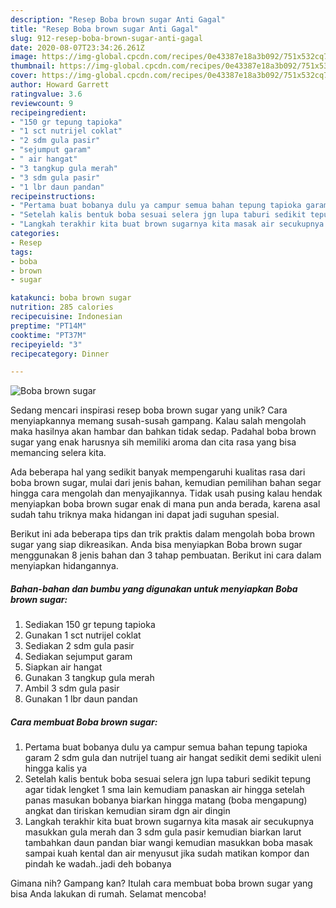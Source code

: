 ```yaml
---
description: "Resep Boba brown sugar Anti Gagal"
title: "Resep Boba brown sugar Anti Gagal"
slug: 912-resep-boba-brown-sugar-anti-gagal
date: 2020-08-07T23:34:26.261Z
image: https://img-global.cpcdn.com/recipes/0e43387e18a3b092/751x532cq70/boba-brown-sugar-foto-resep-utama.jpg
thumbnail: https://img-global.cpcdn.com/recipes/0e43387e18a3b092/751x532cq70/boba-brown-sugar-foto-resep-utama.jpg
cover: https://img-global.cpcdn.com/recipes/0e43387e18a3b092/751x532cq70/boba-brown-sugar-foto-resep-utama.jpg
author: Howard Garrett
ratingvalue: 3.6
reviewcount: 9
recipeingredient:
- "150 gr tepung tapioka"
- "1 sct nutrijel coklat"
- "2 sdm gula pasir"
- "sejumput garam"
- " air hangat"
- "3 tangkup gula merah"
- "3 sdm gula pasir"
- "1 lbr daun pandan"
recipeinstructions:
- "Pertama buat bobanya dulu ya campur semua bahan tepung tapioka garam 2 sdm gula dan nutrijel tuang air hangat sedikit demi sedikit uleni hingga kalis ya"
- "Setelah kalis bentuk boba sesuai selera jgn lupa taburi sedikit tepung agar tidak lengket 1 sma lain kemudiam panaskan air hingga setelah panas masukan bobanya biarkan hingga matang (boba mengapung) angkat dan tiriskan kemudian siram dgn air dingin"
- "Langkah terakhir kita buat brown sugarnya kita masak air secukupnya masukkan gula merah dan 3 sdm gula pasir kemudian biarkan larut tambahkan daun pandan biar wangi kemudian masukkan boba masak sampai kuah kental dan air menyusut jika sudah matikan kompor dan pindah ke wadah..jadi deh bobanya"
categories:
- Resep
tags:
- boba
- brown
- sugar

katakunci: boba brown sugar 
nutrition: 285 calories
recipecuisine: Indonesian
preptime: "PT14M"
cooktime: "PT37M"
recipeyield: "3"
recipecategory: Dinner

---
```



![Boba brown sugar](https://img-global.cpcdn.com/recipes/0e43387e18a3b092/751x532cq70/boba-brown-sugar-foto-resep-utama.jpg)

Sedang mencari inspirasi resep boba brown sugar yang unik? Cara menyiapkannya memang susah-susah gampang. Kalau salah mengolah maka hasilnya akan hambar dan bahkan tidak sedap. Padahal boba brown sugar yang enak harusnya sih memiliki aroma dan cita rasa yang bisa memancing selera kita.



Ada beberapa hal yang sedikit banyak mempengaruhi kualitas rasa dari boba brown sugar, mulai dari jenis bahan, kemudian pemilihan bahan segar hingga cara mengolah dan menyajikannya. Tidak usah pusing kalau hendak menyiapkan boba brown sugar enak di mana pun anda berada, karena asal sudah tahu triknya maka hidangan ini dapat jadi suguhan spesial.


Berikut ini ada beberapa tips dan trik praktis dalam mengolah boba brown sugar yang siap dikreasikan. Anda bisa menyiapkan Boba brown sugar menggunakan 8 jenis bahan dan 3 tahap pembuatan. Berikut ini cara dalam menyiapkan hidangannya.

<!--inarticleads1-->

##### Bahan-bahan dan bumbu yang digunakan untuk menyiapkan Boba brown sugar:

1. Sediakan 150 gr tepung tapioka
1. Gunakan 1 sct nutrijel coklat
1. Sediakan 2 sdm gula pasir
1. Sediakan sejumput garam
1. Siapkan  air hangat
1. Gunakan 3 tangkup gula merah
1. Ambil 3 sdm gula pasir
1. Gunakan 1 lbr daun pandan




<!--inarticleads2-->

##### Cara membuat Boba brown sugar:

1. Pertama buat bobanya dulu ya campur semua bahan tepung tapioka garam 2 sdm gula dan nutrijel tuang air hangat sedikit demi sedikit uleni hingga kalis ya
1. Setelah kalis bentuk boba sesuai selera jgn lupa taburi sedikit tepung agar tidak lengket 1 sma lain kemudiam panaskan air hingga setelah panas masukan bobanya biarkan hingga matang (boba mengapung) angkat dan tiriskan kemudian siram dgn air dingin
1. Langkah terakhir kita buat brown sugarnya kita masak air secukupnya masukkan gula merah dan 3 sdm gula pasir kemudian biarkan larut tambahkan daun pandan biar wangi kemudian masukkan boba masak sampai kuah kental dan air menyusut jika sudah matikan kompor dan pindah ke wadah..jadi deh bobanya




Gimana nih? Gampang kan? Itulah cara membuat boba brown sugar yang bisa Anda lakukan di rumah. Selamat mencoba!
